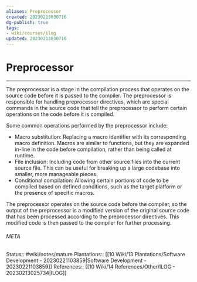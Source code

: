 ```yaml
---
aliases: Preprocessor
created: 20230213030716
dg-publish: true
tags:
- wiki/courses/ilog
updated: 20230213030716
---
```

# Preprocessor
---
The preprocessor is a stage in the compilation process that operates on the source code before it is passed to the compiler. The preprocessor is responsible for handling preprocessor directives, which are special commands in the source code that tell the preprocessor to perform certain operations on the code before it is compiled.

Some common operations performed by the preprocessor include:
- Macro substitution: Replacing a macro identifier with its corresponding macro definition. Macros are similar to functions, but they are expanded in-line in the code before compilation, rather than being called at runtime.
- File inclusion: Including code from other source files into the current source file. This can be useful for breaking up a large codebase into smaller, more manageable pieces.
- Conditional compilation: Allowing certain portions of code to be compiled based on defined conditions, such as the target platform or the presence of specific macros.
    
The preprocessor operates on the source code before the compiler, so the output of the preprocessor is a modified version of the original source code that has been processed according to the preprocessor directives. This modified code is then passed to the compiler for further processing.



###### META
Status:: #wiki/notes/mature 
Plantations:: [[10 Wiki/13 Plantations/Software Development - 20230221103859\|Software Development - 20230221103859]]
References:: [[10 Wiki/14 References/Other/ILOG - 20230213025734\|ILOG]]
